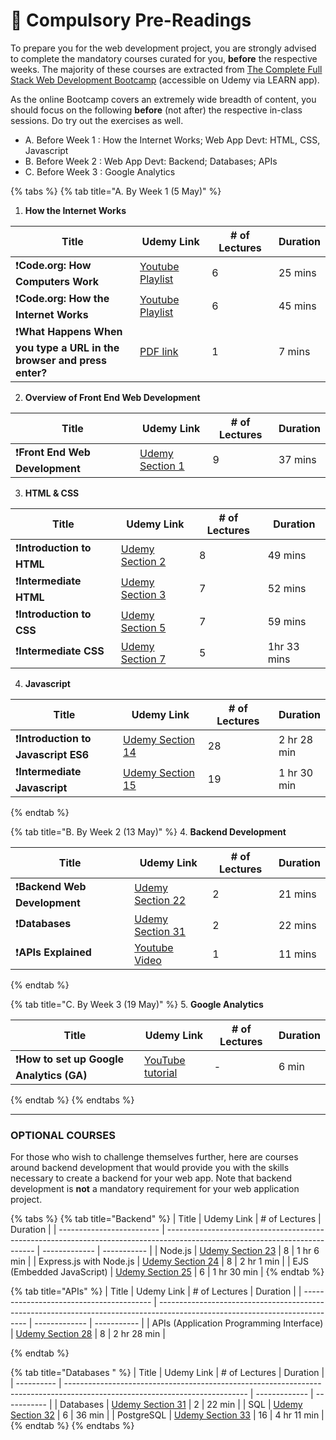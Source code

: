 # 👾 Compulsory Pre-Readings

To prepare you for the web development project, you are strongly advised to complete the mandatory courses curated for you, **before** the respective weeks. The majority of these courses are extracted from [The Complete Full Stack Web Development Bootcamp](https://learncsc.udemy.com/course/the-complete-web-development-bootcamp/learn/lecture/12638830#notes) (accessible on Udemy via LEARN app).

As the online Bootcamp covers an extremely wide breadth of content, you should focus on the following **before** (not after) the respective in-class sessions. Do try out the exercises as well.&#x20;

* A. Before Week 1 : How the Internet Works; Web App Devt: HTML, CSS, Javascript
* B. Before Week 2 : Web App Devt: Backend; Databases; APIs
* C. Before Week 3 : Google Analytics



{% tabs %}
{% tab title="A. By Week 1 (5 May)" %}
1. **How the Internet Works**

<table><thead><tr><th width="183">Title</th><th>Udemy Link</th><th># of Lectures</th><th>Duration</th></tr></thead><tbody><tr><td>❗️<strong>Code.org: How Computers Work</strong></td><td><a href="https://www.youtube.com/watch?v=OAx_6-wdslM&#x26;list=PLzdnOPI1iJNcsRwJhvksEo1tJqjIqWbN-">Youtube Playlist</a></td><td>6</td><td>25 mins</td></tr><tr><td>❗️<strong>Code.org: How the Internet Works</strong></td><td><a href="https://www.youtube.com/watch?v=Dxcc6ycZ73M&#x26;list=PLzdnOPI1iJNfMRZm5DDxco3UdsFegvuB7">Youtube Playlist</a></td><td>6</td><td>45 mins</td></tr><tr><td>❗️<strong>What Happens When you type a URL in the browser and press enter?</strong></td><td><a href="https://drive.google.com/file/d/1NL1wWpJVKNRyX1n6mrpR1SJwBp1KMeZi/view?pli=1">PDF link</a></td><td>1</td><td>7 mins</td></tr></tbody></table>



2. **Overview of Front End Web Development**

<table><thead><tr><th width="183">Title</th><th>Udemy Link</th><th># of Lectures</th><th>Duration</th></tr></thead><tbody><tr><td>❗️<strong>Front End Web Development</strong></td><td><a href="https://learncsc.udemy.com/course/the-complete-web-development-bootcamp/learn/lecture/12638830#overview">Udemy Section 1</a></td><td>9</td><td>37 mins</td></tr></tbody></table>



3. **HTML & CSS**

| Title                      | Udemy Link                                                                                                                 | # of Lectures | Duration    |
| -------------------------- | -------------------------------------------------------------------------------------------------------------------------- | ------------- | ----------- |
| ❗️**Introduction to HTML** | [Udemy Section 2](https://learncsc.udemy.com/course/the-complete-web-development-bootcamp/learn/lecture/37390282#overview) | 8             | 49 mins     |
| ❗️**Intermediate HTML**    | [Udemy Section 3](https://learncsc.udemy.com/course/the-complete-web-development-bootcamp/learn/lecture/37349778#overview) | 7             | 52 mins     |
| ❗️**Introduction to CSS**  | [Udemy Section 5](https://learncsc.udemy.com/course/the-complete-web-development-bootcamp/learn/lecture/37350296#overview) | 7             | 59 mins     |
| ❗️**Intermediate CSS**     | [Udemy Section 7](https://learncsc.udemy.com/course/the-complete-web-development-bootcamp/learn/lecture/37350528#overview) | 5             | 1hr 33 mins |



4. **Javascript**

<table><thead><tr><th width="215">Title</th><th width="192">Udemy Link</th><th width="130"># of Lectures</th><th>Duration</th></tr></thead><tbody><tr><td>❗️<strong>Introduction to Javascript ES6</strong></td><td><a href="https://learncsc.udemy.com/course/the-complete-web-development-bootcamp/learn/lecture/12371320#overview">Udemy Section 14</a></td><td>28</td><td>2 hr 28 min</td></tr><tr><td>❗️<strong>Intermediate Javascript</strong></td><td><a href="https://learncsc.udemy.com/course/the-complete-web-development-bootcamp/learn/lecture/12373892#overview">Udemy Section 15</a></td><td>19</td><td>1 hr 30 min</td></tr></tbody></table>


{% endtab %}

{% tab title="B. By Week 2 (13 May)" %}
4. **Backend Development**

| Title                         | Udemy Link                                                                                                                  | # of Lectures | Duration |
| ----------------------------- | --------------------------------------------------------------------------------------------------------------------------- | ------------- | -------- |
| ❗️**Backend Web Development** | [Udemy Section 22](https://learncsc.udemy.com/course/the-complete-web-development-bootcamp/learn/lecture/12407820#overview) | 2             | 21 mins  |
| ❗️**Databases**               | [Udemy Section 31](https://learncsc.udemy.com/course/the-complete-web-development-bootcamp/learn/lecture/40494138#overview) | 2             | 22 mins  |
| ❗️**APIs Explained**          | [Youtube Video](https://www.youtube.com/watch?v=ZveW4_ZJtVY)                                                                | 1             | 11 mins  |


{% endtab %}

{% tab title="C. By Week 3 (19 May)" %}
5. **Google Analytics**

| Title                                     | Udemy Link                                                      | # of Lectures | Duration |
| ----------------------------------------- | --------------------------------------------------------------- | ------------- | -------- |
| ❗️**How to set up Google Analytics (GA)** | [YouTube tutorial](https://www.youtube.com/watch?v=f3X-hYRxBL8) | -             | 6 min    |


{% endtab %}
{% endtabs %}



***

### OPTIONAL COURSES

For those who wish to challenge themselves further, here are courses around backend development that would provide you with the skills necessary to create a backend for your web app. Note that backend development is **not** a mandatory requirement for your web application project.&#x20;



{% tabs %}
{% tab title="Backend" %}
| Title                     | Udemy Link                                                                                                                  | # of Lectures | Duration    |
| ------------------------- | --------------------------------------------------------------------------------------------------------------------------- | ------------- | ----------- |
| Node.js                   | [Udemy Section 23](https://learncsc.udemy.com/course/the-complete-web-development-bootcamp/learn/lecture/12384268#overview) | 8             | 1 hr 6 min  |
| Express.js with Node.js   | [Udemy Section 24](https://learncsc.udemy.com/course/the-complete-web-development-bootcamp/learn/lecture/12384462#overview) | 8             | 2 hr 1 min  |
| EJS (Embedded JavaScript) | [Udemy Section 25](https://learncsc.udemy.com/course/the-complete-web-development-bootcamp/learn/lecture/38911782#overview) | 6             | 1 hr 30 min |
{% endtab %}

{% tab title="APIs" %}
| Title                                    | Udemy Link                                                                                                                  | # of Lectures | Duration    |
| ---------------------------------------- | --------------------------------------------------------------------------------------------------------------------------- | ------------- | ----------- |
| APIs (Application Programming Interface) | [Udemy Section 28](https://learncsc.udemy.com/course/the-complete-web-development-bootcamp/learn/lecture/38912006#overview) | 8             | 2 hr 28 min |


{% endtab %}

{% tab title="Databases " %}
| Title      | Udemy Link                                                                                                                  | # of Lectures | Duration    |
| ---------- | --------------------------------------------------------------------------------------------------------------------------- | ------------- | ----------- |
| Databases  | [Udemy Section 31](https://learncsc.udemy.com/course/the-complete-web-development-bootcamp/learn/lecture/40494138#overview) | 2             | 22 min      |
| SQL        | [Udemy Section 32](https://learncsc.udemy.com/course/the-complete-web-development-bootcamp/learn/lecture/12385674#overview) | 6             | 36 min      |
| PostgreSQL | [Udemy Section 33](https://learncsc.udemy.com/course/the-complete-web-development-bootcamp/learn/lecture/40494144#overview) | 16            | 4 hr 11 min |
{% endtab %}
{% endtabs %}
